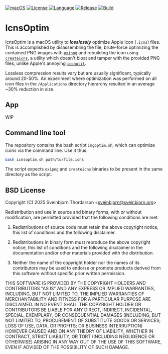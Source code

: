 [![macOS](https://img.shields.io/badge/macOS-000000?style=flat&logo=apple&logoColor=white)]()
[![License](https://img.shields.io/badge/License-BSD%203--Clause-blue.svg)](https://opensource.org/licenses/BSD-3-Clause)
[![Language](https://img.shields.io/badge/language-objective--c-lightgrey)](https://en.wikipedia.org/wiki/Objective-C)
[![Release](https://shields.io/github/v/release/sveinbjornt/icnsoptim?display_name=tag)](https://github.com/sveinbjornt/IcnsOptim/releases)
[![Build](https://github.com/sveinbjornt/icnsoptim/actions/workflows/macos.yml/badge.svg)](https://github.com/sveinbjornt/IcnsOptim/actions)

# IcnsOptim

IcnsOptim is a macOS utility to ***losslessly*** optimize Apple Icon (`.icns`) files.
This is accomplished by disassembling the file, brute-force optimizing
the contained PNG images with [`oxipng`](https://github.com/shssoichiro/oxipng) and
rebuilding the icon using [`createicns`](https://github.com/avl7771/createicns),
a utility which doesn't bloat and tamper with the provided PNG files,
unlike Apple's annoying [`iconutil`](https://www.unix.com/man_page/osx/1/iconutil).

Lossless compression results vary but are usually significant, typically around 20-50%. 
An experiment where optimization was performed on all icon files in the `/Applications`
directory hierarchy resulted in an average ~30% reduction in size.

## App

WIP

## Command line tool

The repository contains the bash script `imgoptim.sh`, which can 
optimize icons via the command line. Use it thus:

```bash
bash icnsoptim.sh path/to/file.icns
```

The script expects `oxipng` and `createicns` binaries to be present in the same
directory as the script.

## BSD License 

Copyright (C) 2025 Sveinbjorn Thordarson 
&lt;<a href="mailto:sveinbjorn@sveinbjorn.org">sveinbjorn@sveinbjorn.org</a>&gt;

Redistribution and use in source and binary forms, with or without modification,
are permitted provided that the following conditions are met:

1. Redistributions of source code must retain the above copyright notice, this
list of conditions and the following disclaimer.

2. Redistributions in binary form must reproduce the above copyright notice, this
list of conditions and the following disclaimer in the documentation and/or other
materials provided with the distribution.

3. Neither the name of the copyright holder nor the names of its contributors may
be used to endorse or promote products derived from this software without specific
prior written permission.

THIS SOFTWARE IS PROVIDED BY THE COPYRIGHT HOLDERS AND CONTRIBUTORS "AS IS" AND
ANY EXPRESS OR IMPLIED WARRANTIES, INCLUDING, BUT NOT LIMITED TO, THE IMPLIED
WARRANTIES OF MERCHANTABILITY AND FITNESS FOR A PARTICULAR PURPOSE ARE DISCLAIMED.
IN NO EVENT SHALL THE COPYRIGHT HOLDER OR CONTRIBUTORS BE LIABLE FOR ANY DIRECT,
INDIRECT, INCIDENTAL, SPECIAL, EXEMPLARY, OR CONSEQUENTIAL DAMAGES (INCLUDING, BUT
NOT LIMITED TO, PROCUREMENT OF SUBSTITUTE GOODS OR SERVICES; LOSS OF USE, DATA, OR
PROFITS; OR BUSINESS INTERRUPTION) HOWEVER CAUSED AND ON ANY THEORY OF LIABILITY,
WHETHER IN CONTRACT, STRICT LIABILITY, OR TORT (INCLUDING NEGLIGENCE OR OTHERWISE)
ARISING IN ANY WAY OUT OF THE USE OF THIS SOFTWARE, EVEN IF ADVISED OF THE
POSSIBILITY OF SUCH DAMAGE.


